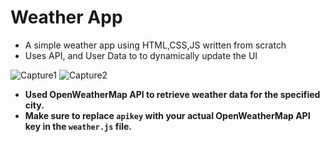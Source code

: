 # Weather App
- A simple weather app using HTML,CSS,JS written from scratch
- Uses API, and User Data to to dynamically update the UI

![Capture1](https://github.com/nadaahmed2001/WeatherApp/assets/60941223/863417d5-6be7-4697-aaa3-89ec5a018c22)
![Capture2](https://github.com/nadaahmed2001/WeatherApp/assets/60941223/3a277bcb-efc9-473c-a138-f9ba56b1b641)

- **Used OpenWeatherMap API to retrieve weather data for the specified city.**
- **Make sure to replace `apikey` with your actual OpenWeatherMap API key in the `weather.js` file.**
  
